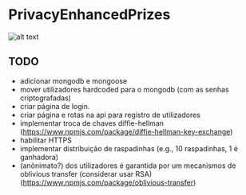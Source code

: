 # PrivacyEnhancedPrizes

![alt text](https://raw.githubusercontent.com/lucascudo/PrivacyEnhancedPrizes/main/PrivacyEnhancedPrizes.png)

## TODO
- adicionar mongodb e mongoose
- mover utilizadores hardcoded para o mongodb (com as senhas criptografadas)
- criar página de login.
- criar página e rotas na api para registro de utilizadores
- implementar troca de chaves diffie-hellman (https://www.npmjs.com/package/diffie-hellman-key-exchange)
- habilitar HTTPS
- implementar distribuição de raspadinhas (e.g., 10 raspadinhas, 1 é ganhadora)
- (anônimato?) dos utilizadores é garantida por um mecanismos de oblivious transfer (considerar usar RSA) (https://www.npmjs.com/package/oblivious-transfer)
